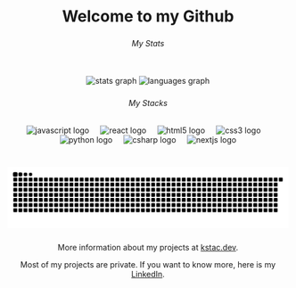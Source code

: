 <h1 align="center">Welcome to my Github</h1>

###

<h6 align="center">My Stats</h6>

<br clear="both">

<div align="center">
  <img src="https://github-readme-stats.vercel.app/api?username=Zoshhhh&hide_title=true&hide_rank=true&show_icons=true&include_all_commits=true&count_private=true&disable_animations=false&theme=dark&locale=en&hide_border=true" height="150" alt="stats graph"  />
  <img src="https://github-readme-stats.vercel.app/api/top-langs?username=Zoshhhh&locale=en&hide_title=true&layout=compact&card_width=320&langs_count=5&theme=dark&hide_border=true" height="150" alt="languages graph"  />
</div>

###

<h6 align="center">My Stacks</h6>

<div align="center">
  <img src="https://cdn.jsdelivr.net/gh/devicons/devicon/icons/javascript/javascript-original.svg" height="60" alt="javascript logo" />
  <img width="12" />
  <img src="https://cdn.jsdelivr.net/gh/devicons/devicon/icons/react/react-original.svg" height="60" alt="react logo" />
  <img width="12" />
  <img src="https://cdn.jsdelivr.net/gh/devicons/devicon/icons/html5/html5-plain.svg" height="60" alt="html5 logo" />
  <img width="12" />
  <img src="https://cdn.jsdelivr.net/gh/devicons/devicon/icons/css3/css3-plain.svg" height="60" alt="css3 logo" />
  <img width="12" />
  <img src="https://cdn.jsdelivr.net/gh/devicons/devicon/icons/python/python-plain.svg" height="60" alt="python logo" />
  <img width="12" />
  <img src="https://cdn.jsdelivr.net/gh/devicons/devicon/icons/csharp/csharp-line.svg" height="60" alt="csharp logo" />
  <img width="12" />
  <img src="https://cdn.jsdelivr.net/gh/devicons/devicon/icons/nextjs/nextjs-original.svg" height="60" alt="nextjs logo" />
</div>


###

<br clear="both">

<img src="https://raw.githubusercontent.com/zoshhhh/zoshhhh/output/snake.svg" alt="Snake animation" />

###

<p align="center">
  More information about my projects at <a href="https://kstac.dev" target="_blank">kstac.dev</a>.
</p>

<p align="center">
  Most of my projects are private. If you want to know more, here is my <a href="https://www.linkedin.com/in/kevin-stacchetti/" target="_blank">LinkedIn</a>.
</p>

